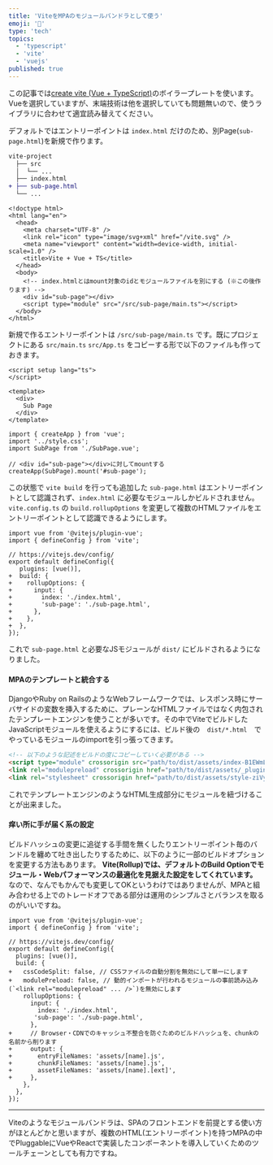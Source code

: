 ```yaml
---
title: 'ViteをMPAのモジュールバンドラとして使う'
emoji: '🧗'
type: 'tech'
topics:
  - 'typescript'
  - 'vite'
  - 'vuejs'
published: true
---
```


<!-- build-mpa-by-vite -->

この記事では[create vite (Vue + TypeScript)](https://github.com/vitejs/vite/tree/main/packages/create-vite/template-vue-ts)のボイラープレートを使います。Vueを選択していますが、末端技術は他を選択していても問題無いので、使うライブラリに合わせて適宜読み替えてください。

デフォルトではエントリーポイントは `index.html` だけのため、別Page(`sub-page.html`)を新規で作ります。

```diff
vite-project
  ├── src
  │  └── ...
  ├── index.html
+ ├── sub-page.html
  └── ...
```

```html: sub-page.html
<!doctype html>
<html lang="en">
  <head>
    <meta charset="UTF-8" />
    <link rel="icon" type="image/svg+xml" href="/vite.svg" />
    <meta name="viewport" content="width=device-width, initial-scale=1.0" />
    <title>Vite + Vue + TS</title>
  </head>
  <body>
    <!-- index.htmlとはmount対象のidとモジュールファイルを別にする (※この後作ります) -->
    <div id="sub-page"></div>
    <script type="module" src="/src/sub-page/main.ts"></script>
  </body>
</html>
```

新規で作るエントリーポイントは `/src/sub-page/main.ts` です。既にプロジェクトにある `src/main.ts` `src/App.ts` をコピーする形で以下のファイルも作っておきます。

```vue: src/sub-page/SubPage.vue
<script setup lang="ts">
</script>

<template>
  <div>
    Sub Page
  </div>
</template>
```

```typescript: src/sub-page/main.ts
import { createApp } from 'vue';
import '../style.css';
import SubPage from './SubPage.vue';

// <div id="sub-page"></div>に対してmountする
createApp(SubPage).mount('#sub-page');
```

この状態で `vite build` を行っても追加した `sub-page.html` はエントリーポイントとして認識されず、`index.html` に必要なモジュールしかビルドされません。`vite.config.ts` の `build.rollupOptions` を変更して複数のHTMLファイルをエントリーポイントとして認識できるようにします。

```diff: vite.config.ts
import vue from '@vitejs/plugin-vue';
import { defineConfig } from 'vite';

// https://vitejs.dev/config/
export default defineConfig({
   plugins: [vue()],
+  build: {
+    rollupOptions: {
+      input: {
+        index: './index.html',
+        'sub-page': './sub-page.html',
+      },
+    },
+  },
});
```

これで `sub-page.html` と必要なJSモジュールが `dist/` にビルドされるようになりました。

#### MPAのテンプレートと統合する

DjangoやRuby on RailsのようなWebフレームワークでは、レスポンス時にサーバサイドの変数を挿入するために、プレーンなHTMLファイルではなく内包されたテンプレートエンジンを使うことが多いです。その中でViteでビルドしたJavaScriptモジュールを使えるようにするには、ビルド後の　`dist/*.html`　でやっているモジュールのimportを引っ張ってきます。

```html
<!-- 以下のような記述をビルドの度にコピーしていく必要がある -->
<script type="module" crossorigin src="path/to/dist/assets/index-B1EWmLEa.js"></script>
<link rel="modulepreload" crossorigin href="path/to/dist/assets/_plugin-vue_export-helper-C8EBO7q5.js" />
<link rel="stylesheet" crossorigin href="path/to/dist/assets/style-ziVyQSII.css" />
```

これでテンプレートエンジンのようなHTML生成部分にモジュールを紐づけることが出来ました。

#### 痒い所に手が届く系の設定

ビルドハッシュの変更に追従する手間を無くしたりエントリーポイント毎のバンドルを纏めて吐き出したりするために、以下のように一部のビルドオプションを変更する方法もあります。
**Vite(Rollup)では、デフォルトのBuild Optionでモジュール・Webパフォーマンスの最適化を見据えた設定をしてくれています。** なので、なんでもかんでも変更してOKというわけではありませんが、MPAと組み合わせる上でのトレードオフである部分は運用のシンプルさとバランスを取るのがいいですね。

```diff: vite.config.ts
import vue from '@vitejs/plugin-vue';
import { defineConfig } from 'vite';

// https://vitejs.dev/config/
export default defineConfig({
  plugins: [vue()],
  build: {
+   cssCodeSplit: false, // CSSファイルの自動分割を無効にして単一にします
+   modulePreload: false, // 動的インポートが行われるモジュールの事前読み込み(`<link rel="modulepreload" ... />`)を無効にします
    rollupOptions: {
      input: {
        index: './index.html',
       'sub-page': './sub-page.html',
      },
+     // Browser・CDNでのキャッシュ不整合を防ぐためのビルドハッシュを、chunkの名前から削ります
+     output: {
+       entryFileNames: 'assets/[name].js',
+       chunkFileNames: 'assets/[name].js',
+       assetFileNames: 'assets/[name].[ext]',
+     },
    },
  },
});
```

---

Viteのようなモジュールバンドラは、SPAのフロントエンドを前提とする使い方がほとんどかと思いますが、複数のHTML(エントリーポイント)を持つMPAの中でPluggableにVueやReactで実装したコンポーネントを導入していくためのツールチェーンとしても有力ですね。
